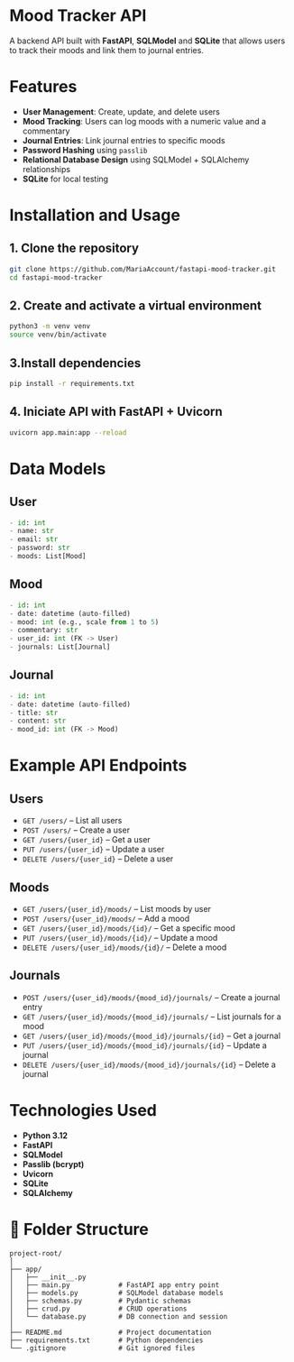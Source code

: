 # Mood Tracker API

A backend API built with **FastAPI**, **SQLModel** and **SQLite** that allows users to track their moods and link them to journal entries.

# Features

- **User Management**: Create, update, and delete users
- **Mood Tracking**: Users can log moods with a numeric value and a commentary
- **Journal Entries**: Link journal entries to specific moods
- **Password Hashing** using `passlib`
- **Relational Database Design** using SQLModel + SQLAlchemy relationships
- **SQLite** for local testing

# Installation and Usage

## 1. Clone the repository

```bash
git clone https://github.com/MariaAccount/fastapi-mood-tracker.git
cd fastapi-mood-tracker
```

## 2. Create and activate a virtual environment

```bash
python3 -m venv venv
source venv/bin/activate
```

## 3.Install dependencies

```bash
pip install -r requirements.txt
```

## 4. Iniciate API with FastAPI + Uvicorn

```bash
uvicorn app.main:app --reload
```

# Data Models

## User

```python
- id: int
- name: str
- email: str
- password: str
- moods: List[Mood]
```

## Mood

```python
- id: int
- date: datetime (auto-filled)
- mood: int (e.g., scale from 1 to 5)
- commentary: str
- user_id: int (FK -> User)
- journals: List[Journal]
```

## Journal

```python
- id: int
- date: datetime (auto-filled)
- title: str
- content: str
- mood_id: int (FK -> Mood)
```

# Example API Endpoints

## Users

- `GET /users/` – List all users
- `POST /users/` – Create a user
- `GET /users/{user_id}` – Get a user
- `PUT /users/{user_id}` – Update a user
- `DELETE /users/{user_id}` – Delete a user

## Moods

- `GET /users/{user_id}/moods/` – List moods by user
- `POST /users/{user_id}/moods/` – Add a mood
- `GET /users/{user_id}/moods/{id}/` – Get a specific mood
- `PUT /users/{user_id}/moods/{id}/` – Update a mood
- `DELETE /users/{user_id}/moods/{id}/` – Delete a mood

## Journals

- `POST /users/{user_id}/moods/{mood_id}/journals/` – Create a journal entry
- `GET /users/{user_id}/moods/{mood_id}/journals/` – List journals for a mood
- `GET /users/{user_id}/moods/{mood_id}/journals/{id}` – Get a journal
- `PUT /users/{user_id}/moods/{mood_id}/journals/{id}` – Update a journal
- `DELETE /users/{user_id}/moods/{mood_id}/journals/{id}` – Delete a journal

# Technologies Used

- **Python 3.12**
- **FastAPI**
- **SQLModel**
- **Passlib (bcrypt)**
- **Uvicorn**
- **SQLite**
- **SQLAlchemy**

# 📁 Folder Structure

```
project-root/
│
├── app/
│   ├── __init__.py
│   ├── main.py            # FastAPI app entry point
│   ├── models.py          # SQLModel database models
│   ├── schemas.py         # Pydantic schemas
│   ├── crud.py            # CRUD operations
│   └── database.py        # DB connection and session
│
├── README.md              # Project documentation
├── requirements.txt       # Python dependencies
└── .gitignore             # Git ignored files
```
